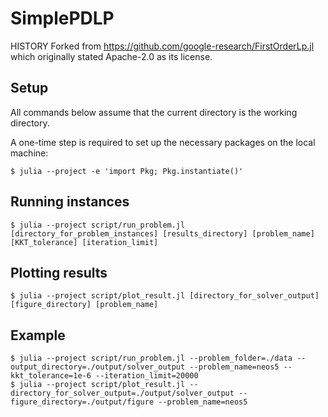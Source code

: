 # SimplePDLP
HISTORY Forked from https://github.com/google-research/FirstOrderLp.jl which originally stated Apache-2.0 as its license.

## Setup

All commands below assume that the current directory is the working directory.

A one-time step is required to set up the necessary packages on the local
machine:

```shell
$ julia --project -e 'import Pkg; Pkg.instantiate()'
```

## Running instances

```shell
$ julia --project script/run_problem.jl [directory_for_problem_instances] [results_directory] [problem_name] [KKT_tolerance] [iteration_limit]
```

## Plotting results

```shell
$ julia --project script/plot_result.jl [directory_for_solver_output] [figure_directory] [problem_name]
```

## Example

```shell
$ julia --project script/run_problem.jl --problem_folder=./data --output_directory=./output/solver_output --problem_name=neos5 --kkt_tolerance=1e-6 --iteration_limit=20000
$ julia --project script/plot_result.jl --directory_for_solver_output=./output/solver_output --figure_directory=./output/figure --problem_name=neos5
```

